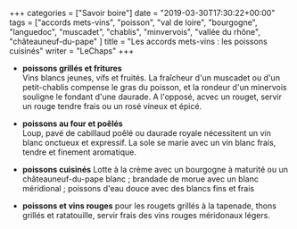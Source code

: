 +++
categories = ["Savoir boire"]
date = "2019-03-30T17:30:22+00:00"
tags = ["accords mets-vins", "poisson", "val de loire", "bourgogne", "languedoc", "muscadet", "chablis", "minvervois", "vallée du rhône", "châteauneuf-du-pape" ]
title = "Les accords mets-vins : les poissons cuisinés"
writer = "LeChaps"
+++

* **poissons grillés et fritures**  
Vins blancs jeunes, vifs et fruités. La fraîcheur d'un muscadet ou d'un petit-chablis compense le gras du poisson, et la rondeur d'un minervois souligne le fondant d'une daurade. A l'opposé, acvec un rouget, servir un rouge tendre frais ou un rosé vineux et épicé.

* **poissons au four et poêlés**  
Loup, pavé de cabillaud poêlé ou daurade royale nécessitent un vin blanc onctueux et expressif. La sole se marie avec un vin blanc frais, tendre et finement aromatique.

* **poissons cuisinés**
Lotte à la crème avec un bourgogne à maturité ou un châteauneuf-du-pape blanc ; brandade de morue avec un blanc méridional ; poissons d'eau douce avec des blancs fins et frais

* **poissons et vins rouges**
pour les rougets grillés à la tapenade, thons grillés et ratatouille, servir frais des vins rouges méridonaux légers.